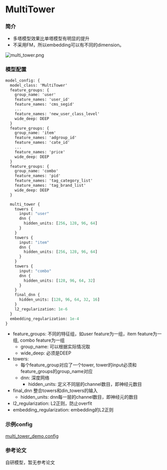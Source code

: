 # MultiTower

### 简介

- 多塔模型效果比单塔模型有明显的提升
- 不采用FM，所以embedding可以有不同的dimension。

![multi_tower.png](../../images/models/multi_tower.png)

### 模型配置

```protobuf
model_config: {
  model_class: 'MultiTower'
  feature_groups: {
    group_name: 'user'
    feature_names: 'user_id'
    feature_names: 'cms_segid'
    ...
    feature_names: 'new_user_class_level'
    wide_deep: DEEP
  }
  feature_groups: {
    group_name: 'item'
    feature_names: 'adgroup_id'
    feature_names: 'cate_id'
    ...
    feature_names: 'price'
    wide_deep: DEEP
  }
  feature_groups: {
    group_name: 'combo'
    feature_names: 'pid'
    feature_names: 'tag_category_list'
    feature_names: 'tag_brand_list'
    wide_deep: DEEP
  }

  multi_tower {
    towers {
      input: "user"
      dnn {
        hidden_units: [256, 128, 96, 64]
      }
    }
    towers {
      input: "item"
      dnn {
        hidden_units: [256, 128, 96, 64]
      }
    }
    towers {
      input: "combo"
      dnn {
        hidden_units: [128, 96, 64, 32]
      }
    }
    final_dnn {
      hidden_units: [128, 96, 64, 32, 16]
    }
    l2_regularization: 1e-6
  }
  embedding_regularization: 1e-4
}
```

- feature_groups: 不同的特征组，如user feature为一组，item feature为一组, combo feature为一组
  - group_name: 可以根据实际情况取
  - wide_deep: 必须是DEEP
- towers:
  - 每个feature_group对应了一个tower, tower的input必须和feature_groups的group_name对应
  - dnn: 深度网络
    - hidden_units: 定义不同层的channel数目，即神经元数目
- final_dnn 整合towers和din_towers的输入
  - hidden_units: dnn每一层的channel数目，即神经元的数目
- l2_regularization: L2正则，防止overfit
- embedding_regularization: embedding的L2正则

### 示例config

[multi_tower_demo.config](https://easyrec.oss-cn-beijing.aliyuncs.com/config/multi-tower.config)

### 参考论文

自研模型，暂无参考论文
